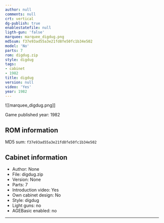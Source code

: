 ```yaml
---
author: null
comments: null
crt: vertical
dg-publish: true
enablestatefile: null
ligth-gun: 'false'
marquee: marquee_digdug.png
md5sum: f37e93ad55a3e21fd8fe50fc1b34e502
model: 'No'
parts: 7
rom: digdug.zip
style: digdug
tags:
- cabinet
- 1982
title: digdug
version: null
video: 'Yes'
year: 1982
---
```


![[marquee_digdug.png]]

Game published year: 1982

## ROM information

MD5 sum: `f37e93ad55a3e21fd8fe50fc1b34e502` 

## Cabinet information

- Author: None
- File: digdug.zip
- Version: None
- Parts: 7
- Introduction video: Yes
- Own cabinet design: No
- Style: digdug
- Light guns: no
- AGEBasic enabled: no

---
